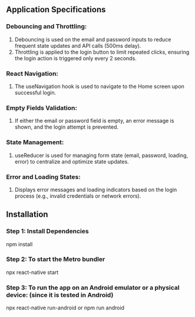 ## Application Specifications

### Debouncing and Throttling:
1. Debouncing is used on the email and password inputs to reduce frequent state updates and API calls (500ms delay).
2. Throttling is applied to the login button to limit repeated clicks, ensuring the login action is triggered only every 2 seconds.

### React Navigation:
1. The useNavigation hook is used to navigate to the Home screen upon successful login.

### Empty Fields Validation:
1. If either the email or password field is empty, an error message is shown, and the login attempt is prevented.

### State Management:
1. useReducer is used for managing form state (email, password, loading, error) to centralize and optimize state updates.

### Error and Loading States:
1. Displays error messages and loading indicators based on the login process (e.g., invalid credentials or network errors).

## Installation

### Step 1: Install Dependencies
npm install

### Step 2: To start the Metro bundler
npx react-native start

### Step 3: To run the app on an Android emulator or a physical device: (since it is tested in Android)
npx react-native run-android or npm run android
